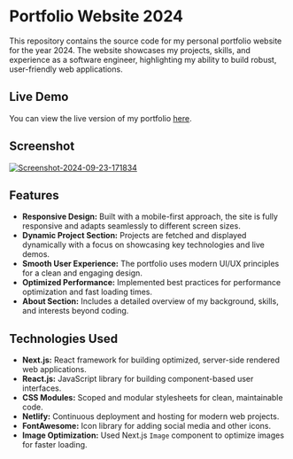 # Portfolio Website 2024

This repository contains the source code for my personal portfolio website for the year 2024. The website showcases my projects, skills, and experience as a software engineer, highlighting my ability to build robust, user-friendly web applications.

## Live Demo

You can view the live version of my portfolio [here](https://dennisbaksheevportfolio.netlify.app/).

## Screenshot

<a href="https://ibb.co/dGwdXBX"><img src="https://i.ibb.co/2g1DRqR/Screenshot-2024-09-23-171834.png" alt="Screenshot-2024-09-23-171834" border="0"></a>

## Features

- **Responsive Design:** Built with a mobile-first approach, the site is fully responsive and adapts seamlessly to different screen sizes.
- **Dynamic Project Section:** Projects are fetched and displayed dynamically with a focus on showcasing key technologies and live demos.
- **Smooth User Experience:** The portfolio uses modern UI/UX principles for a clean and engaging design.
- **Optimized Performance:** Implemented best practices for performance optimization and fast loading times.
- **About Section:** Includes a detailed overview of my background, skills, and interests beyond coding.

## Technologies Used

- **Next.js:** React framework for building optimized, server-side rendered web applications.
- **React.js:** JavaScript library for building component-based user interfaces.
- **CSS Modules:** Scoped and modular stylesheets for clean, maintainable code.
- **Netlify:** Continuous deployment and hosting for modern web projects.
- **FontAwesome:** Icon library for adding social media and other icons.
- **Image Optimization:** Used Next.js `Image` component to optimize images for faster loading.
